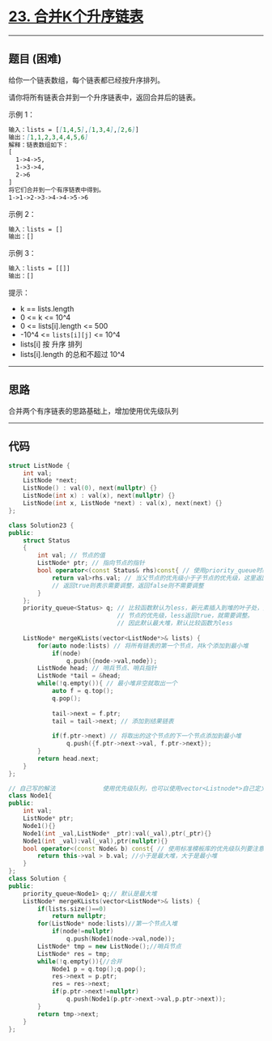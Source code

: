 # [23. 合并K个升序链表](https://leetcode.cn/problems/merge-k-sorted-lists/description/)

---

## 题目 (困难)

给你一个链表数组，每个链表都已经按升序排列。  

请你将所有链表合并到一个升序链表中，返回合并后的链表。  

示例 1：  

```markdown
输入：lists = [[1,4,5],[1,3,4],[2,6]]
输出：[1,1,2,3,4,4,5,6]
解释：链表数组如下：
[
  1->4->5,
  1->3->4,
  2->6
]
将它们合并到一个有序链表中得到。
1->1->2->3->4->4->5->6
```

示例 2：  

```markdown
输入：lists = []
输出：[]
```

示例 3：  

```markdown
输入：lists = [[]]
输出：[]
```

提示：  

- k == lists.length
- 0 <= k <= 10^4
- 0 <= lists[i].length <= 500
- -10^4 <= `lists[i][j]` <= 10^4
- lists[i] 按 升序 排列
- lists[i].length 的总和不超过 10^4

---

## 思路

合并两个有序链表的思路基础上，增加使用优先级队列

---

## 代码

```C++
struct ListNode {
    int val;
    ListNode *next;
    ListNode() : val(0), next(nullptr) {}
    ListNode(int x) : val(x), next(nullptr) {}
    ListNode(int x, ListNode *next) : val(x), next(next) {}
};

class Solution23 {
public:
    struct Status
    {
        int val; // 节点的值
        ListNode* ptr; // 指向节点的指针
        bool operator<(const Status& rhs)const{ // 使用priority_queue时必须要重载 < 运算符，重载大于运算符直接报错
            return val>rhs.val; // 当父节点的优先级小于子节点的优先级，这里返回false，也就是不需要调整，就得到了最小堆
            // 返回true则表示需要调整，返回false则不需要调整
        }
    };
    priority_queue<Status> q; // 比较函数默认为less，新元素插入到堆的叶子处，然后向上调整，如果父节点的优先级less于子
                              // 节点的优先级，less返回true，就需要调整。
                              // 因此默认最大堆，默认比较函数为less
    
    ListNode* mergeKLists(vector<ListNode*>& lists) {
        for(auto node:lists) // 将所有链表的第一个节点，共k个添加到最小堆
            if(node)
                q.push({node->val,node});
        ListNode head; // 哨兵节点、哨兵指针
        ListNode *tail = &head; 
        while(!q.empty()){ // 最小堆非空就取出一个
            auto f = q.top();
            q.pop();
            
            tail->next = f.ptr;
            tail = tail->next; // 添加到结果链表
            
            if(f.ptr->next) // 将取出的这个节点的下一个节点添加到最小堆
                q.push({f.ptr->next->val, f.ptr->next});
        }
        return head.next;
    }
};

// 自己写的解法             使用优先级队列，也可以使用vector<Listnode*>自己定义一个堆，然后来实现
class Node1{
public:
    int val;
    ListNode* ptr;
    Node1(){}
    Node1(int _val,ListNode* _ptr):val(_val),ptr(_ptr){}
    Node1(int _val):val(_val),ptr(nullptr){}
    bool operator<(const Node& b) const{ // 使用标准模板库的优先级队列要注意必须重载  <  运算符，返回true表示需要调整。
        return this->val > b.val; //小于是最大堆，大于是最小堆
    }
};
class Solution {
public:
    priority_queue<Node1> q;// 默认是最大堆
    ListNode* mergeKLists(vector<ListNode*>& lists) {
        if(lists.size()==0)
            return nullptr;
        for(ListNode* node:lists)//第一个节点入堆
            if(node!=nullptr)
                q.push(Node1(node->val,node));
        ListNode* tmp = new ListNode();//哨兵节点
        ListNode* res = tmp;
        while(!q.empty()){//合并
            Node1 p = q.top();q.pop();
            res->next = p.ptr;
            res = res->next;
            if(p.ptr->next!=nullptr)
                q.push(Node1(p.ptr->next->val,p.ptr->next));
        }
        return tmp->next;
    }
};
```
